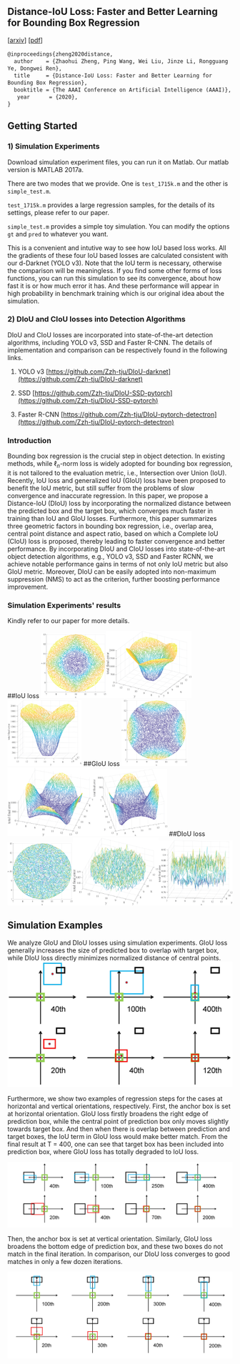 ## Distance-IoU Loss: Faster and Better Learning for Bounding Box Regression 
[[arxiv](https://arxiv.org/abs/xx)] [[pdf](https://csdwren.github.io/papers/DIoU.pdf)]

```
@inproceedings{zheng2020distance,
  author    = {Zhaohui Zheng, Ping Wang, Wei Liu, Jinze Li, Rongguang Ye, Dongwei Ren},
  title     = {Distance-IoU Loss: Faster and Better Learning for Bounding Box Regression},
  booktitle = {The AAAI Conference on Artificial Intelligence (AAAI)},
   year      = {2020},
}
```
## Getting Started

### 1) Simulation Experiments

Download simulation experiment files, you can run it on Matlab. Our matlab version is MATLAB 2017a.

There are two modes that we provide. One is `test_1715k.m` and the other is `simple_test.m`.

`test_1715k.m` provides a large regression samples, for the details of its settings, please refer to our paper.

`simple_test.m` provides a simple toy simulation. You can modify the options `gt` and `pred` to whatever you want. 

This is a convenient and intutive way to see how IoU based loss works. All the gradients of these four IoU based losses are calculated consistent with our d-Darknet (YOLO v3). Note that the IoU term is necessary, otherwise the comparison will be meaningless. If you find some other forms of loss functions, you can run this simulation to see its convergence, about how fast it is or how much error it has. And these performance will appear in high probability in benchmark training which is our original idea about the simulation.

### 2) DIoU and CIoU losses into Detection Algorithms
DIoU and CIoU losses are incorporated into state-of-the-art detection algorithms, including YOLO v3, SSD and Faster R-CNN. 
The details of implementation and comparison can be respectively found in the following links. 

1. YOLO v3 [https://github.com/Zzh-tju/DIoU-darknet](https://github.com/Zzh-tju/DIoU-darknet)

2. SSD [https://github.com/Zzh-tju/DIoU-SSD-pytorch](https://github.com/Zzh-tju/DIoU-SSD-pytorch)

3. Faster R-CNN [https://github.com/Zzh-tju/DIoU-pytorch-detectron](https://github.com/Zzh-tju/DIoU-pytorch-detectron)

### Introduction
Bounding box regression is the crucial step in object detection. In existing methods, while $\ell_n$-norm loss is widely adopted for bounding box regression, it is not tailored to the evaluation metric, i.e., Intersection over Union (IoU). Recently, IoU loss and generalized IoU (GIoU) loss have been proposed to benefit the IoU metric, but still suffer from the problems of slow convergence and inaccurate regression. In this paper, we propose a Distance-IoU (DIoU) loss by incorporating the normalized distance between the predicted box and the target box, which converges much faster in training than IoU and GIoU losses. Furthermore, this paper summarizes three geometric factors in bounding box regression, i.e., overlap area, central point distance and aspect ratio, based on which a Complete IoU (CIoU) loss is proposed, thereby leading to faster convergence and better performance. By incorporating DIoU and CIoU losses into state-of-the-art object detection algorithms, e.g., YOLO v3, SSD and Faster RCNN, we achieve notable performance gains in terms of not only IoU metric but also GIoU metric. Moreover, DIoU can be easily adopted into non-maximum suppression (NMS) to act as the criterion, further boosting performance improvement.

### Simulation Experiments' results
Kindly refer to our paper for more details.

##IoU loss
<img src="simulation_examples/total_final_error_IoU01.png" width="29%"/><img src="simulation_examples/total_final_error_IoU02.png" width="38%"/><img src="simulation_examples/total_final_error_IoU03.png" width="33%"/>
##GIoU loss
<img src="simulation_examples/total_final_error_GIoU01.png" width="29%"/><img src="simulation_examples/total_final_error_GIoU02.png" width="38%"/><img src="simulation_examples/total_final_error_GIoU03.png" width="33%"/>
##DIoU loss
<img src="simulation_examples/total_final_error_DIoU01.png" width="29%"/><img src="simulation_examples/total_final_error_DIoU02.png" width="38%"/><img src="simulation_examples/total_final_error_DIoU03.png" width="33%"/>

## Simulation Examples
We analyze GIoU and DIoU losses using simulation experiments. GIoU loss generally increases the size of predicted box to overlap with target box, while DIoU loss directly minimizes normalized distance of central points. 
<img src="simulation_examples/diag.jpg" width="600px"/>

Furthermore, we show two examples of regression steps for the cases at horizontal and vertical orientations, respectively. 
First, the anchor box is set at horizontal orientation. GIoU loss firstly broadens the right edge of prediction box, while the
central point of prediction box only moves slightly towards target box. And then when there is overlap between prediction and
target boxes, the IoU term in GIoU loss would make better match. From the final result at T = 400, one can see that target box
has been included into prediction box, where GIoU loss has totally degraded to IoU loss. 

<img src="simulation_examples/horizontal.jpg" width="800px"/> 

Then, the anchor box is set at
vertical orientation. Similarly, GIoU loss broadens the bottom edge of prediction box, and these two boxes do not match in the
final iteration. In comparison, our DIoU loss converges to good matches in only a few dozen iterations.

<img src="simulation_examples/vertical.jpg" width="800px"/> 

